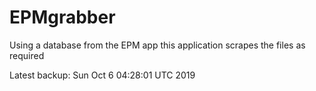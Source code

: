 # EPMgrabber
Using a database from the EPM app this application scrapes the files as required


Latest backup: Sun Oct 6 04:28:01 UTC 2019
